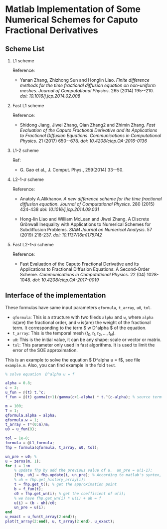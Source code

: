 # Matlab Implementation of Some Numerical Schemes for Caputo Fractional Derivatives
## Scheme List
1. L1 scheme

    Reference:
    + Yanan Zhang, Zhizhong Sun and Honglin Liao. *Finite difference methods 
    for the time fractional diffusion equation on non-uniform meshes.*
    _Journal of Computational Physics_. 265 (2014) 195--210.
    _doi: 10.1016/j.jcp.2014.02.008_

2. Fast L1 scheme

    Reference:
    + Shidong Jiang, Jiwei Zhang, Qian Zhang2 and Zhimin Zhang. *Fast 
    Evaluation of the Caputo Fractional Derivative and its Applications to 
    Fractional Diffusion Equations*.
    _Communications in Computational Physics_. 21 (2017) 650--678.
    _doi: 10.4208/cicp.OA-2016-0136_

3. L1-2 scheme

    Ref: 
    + G. Gao et al., J. Comput. Phys., 259(2014) 33--50.

4. L2-1-$\sigma$ scheme

    Reference: 
    + Anatoly A.Alikhanov. *A new difference scheme for the time fractional diffusion
    equation*. _Journal of Computational Physics_. 280 (2015) 424-438
    _doi: 10.1016/j.jcp.2014.09.031_
    
    + Hong-lin Liao and William McLean and Jiwei Zhang. A Discrete Grönwall Inequality with 
    Applications to Numerical Schemes for Subdiffusion Problems. 
    _SIAM Journal on Numerical Analysis_. 57 (2019) 218-237.
    _doi: 10.1137/16m1175742_

5. Fast L2-1-$\sigma$ scheme

    Reference:
    + Fast Evaluation of the Caputo Fractional Derivative and its Applications to Fractional 
    Diffusion Equations: A Second-Order Scheme. 
    _Communications in Computational Physics_. 22 (04) 1028-1048.
    _doi: 10.4208/cicp.OA-2017-0019_

## Interface of the implementation
These formulas have same input parameters `qformula`, `t_array`, `u0`, `tol`.
+ `qformula`: This is a structure with two fileds `alpha` and `w`, where `alpha`
  is(are) the fractional order, and `w` is(are) the weight of the fractional term.
  It corresponding to the term $ w D^alpha $ of the equation.
+ `t_array`: This is the temporal mesh $(t_0, t_1, t_2, ..., t_N)$.
+ `u0`: This is the initial value, it can be any shape: scale or vector or matrix.
+ `tol`: This parameter only used in fast algorithms. It is used to limit the error 
  of the SOE approximation.
  
This is an example to solve the equation $ D^alpha u = f$, see file `example.m`. Also, you can find example in
the fold `test`.
```  matlab
% solve equation  D^alpha u = f

alpha = 0.8;
c = 3;
u_fun = @(t) t.^c;
f_fun = @(t) gamma(c+1)/gamma(c+1-alpha) * t.^(c-alpha); % source term

m = 100;
T = 1;
qformula.alpha = alpha;
qformula.w = 1;
t_array = T*(0:m)/m;
u0 = u_fun(0);

tol = 1e-8;
formula = @L1_formula;
fhp = formula(qformula, t_array, u0, tol);

un_pre = u0; % 
u = zeros(m, 1);
for i = 1:m
    % update fhp by add the previous value of u.  un_pre = u(i-1);
    [fhp, uh] = fhp.update(i, un_pre); % According to matlab's syntex, we must return the value of the object here.
    % uh = fhp.get_history_array(i);
    t = fhp.get_t(); % get the approximation point
    b = f_fun(t);
    c0 = fhp.get_wn(i); % get the coefficient of u(i);
    % we have fhp.get_wn(i) * u(i) + uh = f
    u(i) = (b - uh)/c0;
    un_pre = u(i);
end
u_exact = u_fun(t_array(2:end));
plot(t_array(2:end), u, t_array(2:end), u_exact);
```

